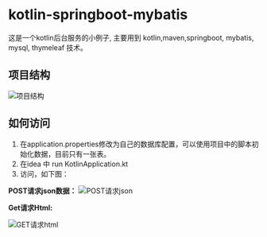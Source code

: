 # kotlin-springboot-mybatis
这是一个kotlin后台服务的小例子, 主要用到 kotlin,maven,springboot, mybatis, mysql, thymeleaf 技术。

## 项目结构
![项目结构](https://gitee.com/uploads/images/2018/0207/110804_b813c37d_1069272.png "1.png")

## 如何访问
  1. 在application.properties修改为自己的数据库配置，可以使用项目中的脚本初始化数据，目前只有一张表。
  2. 在idea 中 run KotlinApplication.kt
  3. 访问，如下图：

  **POST请求json数据：** 
    ![POST请求json](https://gitee.com/uploads/images/2018/0207/111424_4443f8f2_1069272.png "2.png")
    
  
  **Get请求Html:** 
    
   ![GET请求html](https://gitee.com/uploads/images/2018/0207/111456_e3dac88e_1069272.png "3.png")